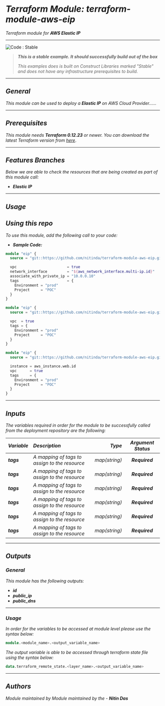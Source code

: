 # _Terraform Module: terraform-module-aws-eip_
_Terraform module for_ **_AWS Elastic IP_**


<!--BEGIN STABILITY BANNER-->
---

![_Code : Stable_](https://img.shields.io/badge/Code-Stable-brightgreen?style=for-the-badge&logo=github)

> **_This is a stable example. It should successfully build out of the box_**
>
> _This examples does is built on Construct Libraries marked "Stable" and does not have any infrastructure prerequisites to build._

---
<!--END STABILITY BANNER-->

## _General_

_This module can be used to deploy a_ **_Elastic IP_** _on AWS Cloud Provider......_


---

## _Prerequisites_

_This module needs **_Terraform 0.12.23_** or newer._
_You can download the latest Terraform version from_ [_here_](https://www.terraform.io/downloads.html).



---

## _Features Branches_

_Below we are able to check the resources that are being created as part of this module call:_

- **_Elastic IP_**


---

## _Usage_

## _Using this repo_

_To use this module, add the following call to your code:_

- **_Sample Code:_**

```tf
module "eip" {
  source = "git::https://github.com/nitinda/terraform-module-aws-eip.git?ref=master"

  vpc                       = true
  network_interface         = "${aws_network_interface.multi-ip.id}"
  associate_with_private_ip = "10.0.0.10"
  tags                      = {
    Environment = "prod"
    Project     = "POC"
  }
}

```

```tf
module "eip" {
  source = "git::https://github.com/nitinda/terraform-module-aws-eip.git?ref=master"

  vpc  = true
  tags = {
    Environment = "prod"
    Project     = "POC"
  }
}

```

```tf
module "eip" {
  source = "git::https://github.com/nitinda/terraform-module-aws-eip.git?ref=master"

  instance = aws_instance.web.id
  vpc      = true
  tags     = {
    Environment = "prod"
    Project     = "POC"
  }
}

```

---

## _Inputs_

_The variables required in order for the module to be successfully called from the deployment repository are the following:_

|**_Variable_** | **_Description_** | **_Type_** | **_Argument Status_** |
|:----|:----|-----:|:---:|
| **_tags_** | _A mapping of tags to assign to the resource_ | _map(string)_ | **_Required_** |
| **_tags_** | _A mapping of tags to assign to the resource_ | _map(string)_ | **_Required_** |
| **_tags_** | _A mapping of tags to assign to the resource_ | _map(string)_ | **_Required_** |
| **_tags_** | _A mapping of tags to assign to the resource_ | _map(string)_ | **_Required_** |
| **_tags_** | _A mapping of tags to assign to the resource_ | _map(string)_ | **_Required_** |
| **_tags_** | _A mapping of tags to assign to the resource_ | _map(string)_ | **_Required_** |


---


## _Outputs_

### _General_

_This module has the following outputs:_

* **_id_**
* **_public\_ip_**
* **_public\_dns_**

---

### _Usage_

_In order for the variables to be accessed at module level please use the syntax below:_

```tf
module.<module_name>.<output_variable_name>
```


_The output variable is able to be accessed through terraform state file using the syntax below:_

```tf
data.terraform_remote_state.<layer_name>.<output_variable_name>
```

---



## _Authors_

_Module maintained by Module maintained by the -_ **_Nitin Das_**
